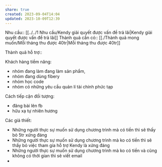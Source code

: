 ```yaml
---
share: true
created: 2023-09-04T14:04
updated: 2023-10-09T12:39
---
```



Nhu cầu:: [[../../1 Nhu cầu/Kendy giải quyết được vấn đề trả lãi|Kendy giải quyết được vấn đề trả lãi]] 
Thành quả cần có:: [[./Thành quả mong muốn/Mỗi tháng thu được 40tr|Mỗi tháng thu được 40tr]]

Thành quả hỗ trợ::

Khách hàng tiềm năng:
- nhóm đang làm đang làm sản phẩm,
- nhóm đang dùng fibery
- nhóm học code
- nhóm có những yêu cầu quản lí tài chính phức tạp 

Cách tiếp cận đối tượng:
- đăng bài lên fb
- hữu xạ tự nhiên hương

Các giả thiết:
- Những người thực sự muốn sử dụng chương trình mà có tiền thì sẽ thấy bỏ 5tr xứng đáng 
- Những người thực sự muốn sử dụng chương trình mà ko có tiền thì sẽ thấy bỏ việc tham gia hỗ trợ Kendy là xứng đáng
- Những người thực sự muốn sử dụng chương trình mà ko có tiền và cũng không có thời gian thì sẽ viết email
- 